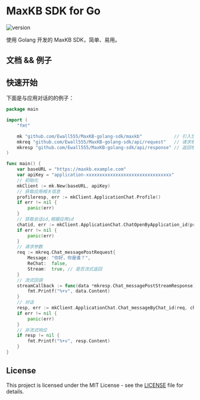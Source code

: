 # MaxKB SDK for Go

![version](https://img.shields.io/badge/version-v1-green)

使用 Golang 开发的 MaxKB SDK，简单、易用。

## 文档 && 例子

## 快速开始

下面是与应用对话的的例子：

```go
package main

import (
	"fmt"

	mk "github.com/Ewall555/MaxKB-golang-sdk/maxkb"            // 引入包
	mkreq "github.com/Ewall555/MaxKB-golang-sdk/api/request"   // 请求参数
	mkresp "github.com/Ewall555/MaxKB-golang-sdk/api/response" // 返回参数
)

func main() {
	var baseURL = "https://maxkb.example.com"
	var apiKey = "application-xxxxxxxxxxxxxxxxxxxxxxxxxxxxxxxx"
	// 初始化
	mkClient := mk.New(baseURL, apiKey)
	// 获取应用相关信息
	profileresp, err := mkClient.ApplicationChat.Profile()
	if err != nil {
		panic(err)
	}
	// 获取会话id,根据应用id
	chatid, err := mkClient.ApplicationChat.ChatOpenByApplication_id(profileresp.ID)
	if err != nil {
		panic(err)
	}
	// 请求参数
	req := mkreq.Chat_messagePostRequest{
		Message: "你好，你是谁？",
		ReChat:  false,
		Stream:  true, // 是否流式返回
	}
	// 流式回调
	streamCallback := func(data *mkresp.Chat_messagePostStreamResponse) {
		fmt.Printf("%+v", data.Content)
	}
	// 对话
	resp, err := mkClient.ApplicationChat.Chat_messageByChat_id(req, chatid, streamCallback)
	if err != nil {
		panic(err)
	}
	// 非流式响应
	if resp != nil {
		fmt.Printf("%+v", resp.Content)
	}
}

```

## License

This project is licensed under the MIT License - see the [LICENSE](LICENSE) file for details.
